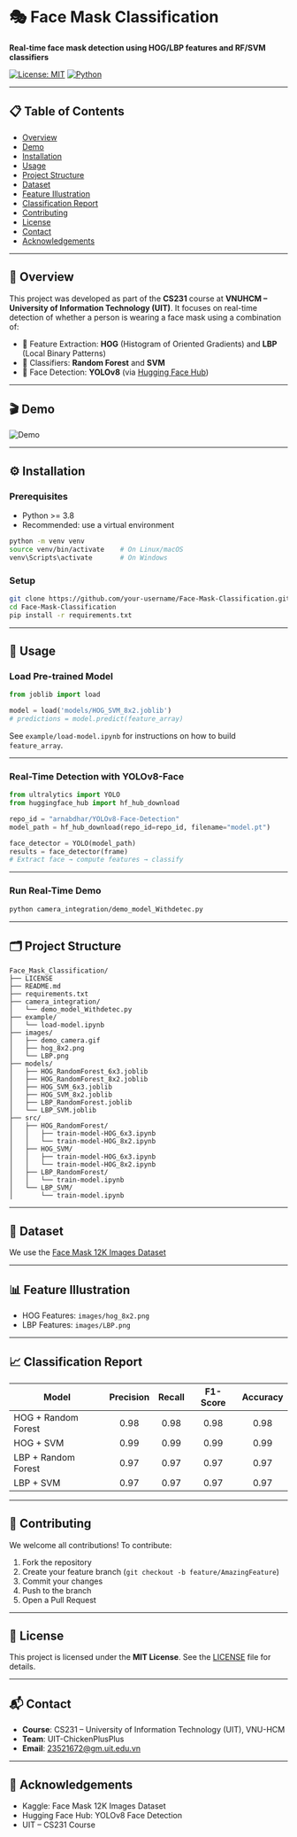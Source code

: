 # 🎭 Face Mask Classification

**Real-time face mask detection using HOG/LBP features and RF/SVM classifiers**

[![License: MIT](https://img.shields.io/badge/license-MIT-blue)](LICENSE)
[![Python](https://img.shields.io/badge/python-3.8%2B-green)]()

---

## 📋 Table of Contents

- [Overview](#overview)
- [Demo](#demo)
- [Installation](#installation)
- [Usage](#usage)
- [Project Structure](#project-structure)
- [Dataset](#dataset)
- [Feature Illustration](#feature-illustration)
- [Classification Report](#classification-report)
- [Contributing](#contributing)
- [License](#license)
- [Contact](#contact)
- [Acknowledgements](#acknowledgements)

---

## 📌 Overview

This project was developed as part of the **CS231** course at **VNUHCM – University of Information Technology (UIT)**. It focuses on real-time detection of whether a person is wearing a face mask using a combination of:

- 🧠 Feature Extraction: **HOG** (Histogram of Oriented Gradients) and **LBP** (Local Binary Patterns)
- 🤖 Classifiers: **Random Forest** and **SVM**
- 👤 Face Detection: **YOLOv8** (via [Hugging Face Hub](https://huggingface.co/arnabdhar/YOLOv8-Face-Detection))

---

## 🎬 Demo

![Demo](images/demo_camera.gif)

---

## ⚙️ Installation

### Prerequisites

- Python >= 3.8
- Recommended: use a virtual environment

```bash
python -m venv venv
source venv/bin/activate    # On Linux/macOS
venv\Scripts\activate       # On Windows
```

### Setup

```bash
git clone https://github.com/your-username/Face-Mask-Classification.git
cd Face-Mask-Classification
pip install -r requirements.txt
```

---

## 🚀 Usage

### Load Pre-trained Model

```python
from joblib import load

model = load('models/HOG_SVM_8x2.joblib')
# predictions = model.predict(feature_array)
```

See `example/load-model.ipynb` for instructions on how to build `feature_array`.

---

### Real-Time Detection with YOLOv8-Face

```python
from ultralytics import YOLO
from huggingface_hub import hf_hub_download

repo_id = "arnabdhar/YOLOv8-Face-Detection"
model_path = hf_hub_download(repo_id=repo_id, filename="model.pt")

face_detector = YOLO(model_path)
results = face_detector(frame)
# Extract face → compute features → classify
```

---

### Run Real-Time Demo

```bash
python camera_integration/demo_model_Withdetec.py
```

---

## 🗂️ Project Structure

```
Face_Mask_Classification/
├── LICENSE
├── README.md
├── requirements.txt
├── camera_integration/
│   └── demo_model_Withdetec.py
├── example/
│   └── load-model.ipynb
├── images/
│   ├── demo_camera.gif
│   ├── hog_8x2.png
│   └── LBP.png
├── models/
│   ├── HOG_RandomForest_6x3.joblib
│   ├── HOG_RandomForest_8x2.joblib
│   ├── HOG_SVM_6x3.joblib
│   ├── HOG_SVM_8x2.joblib
│   ├── LBP_RandomForest.joblib
│   └── LBP_SVM.joblib
├── src/
│   ├── HOG_RandomForest/
│   │   ├── train-model-HOG_6x3.ipynb
│   │   └── train-model-HOG_8x2.ipynb
│   ├── HOG_SVM/
│   │   ├── train-model-HOG_6x3.ipynb
│   │   └── train-model-HOG_8x2.ipynb
│   ├── LBP_RandomForest/
│   │   └── train-model.ipynb
│   └── LBP_SVM/
│       └── train-model.ipynb
```

---

## 📁 Dataset

We use the [Face Mask 12K Images Dataset](https://www.kaggle.com/datasets/ashishjangra27/face-mask-12k-images-dataset)

---

## 📊 Feature Illustration

- HOG Features: `images/hog_8x2.png`
- LBP Features: `images/LBP.png`

---

## 📈 Classification Report

| Model                 | Precision | Recall | F1-Score | Accuracy |
|-----------------------|:---------:|:------:|:--------:|:--------:|
| HOG + Random Forest   | 0.98      | 0.98   | 0.98     | 0.98     |
| HOG + SVM             | 0.99      | 0.99   | 0.99     | 0.99     |
| LBP + Random Forest   | 0.97      | 0.97   | 0.97     | 0.97     |
| LBP + SVM             | 0.97      | 0.97   | 0.97     | 0.97     |

---

## 🤝 Contributing

We welcome all contributions! To contribute:

1. Fork the repository  
2. Create your feature branch (`git checkout -b feature/AmazingFeature`)  
3. Commit your changes  
4. Push to the branch  
5. Open a Pull Request

---

## 📄 License

This project is licensed under the **MIT License**. See the [LICENSE](LICENSE) file for details.

---

## 📬 Contact

- **Course**: CS231 – University of Information Technology (UIT), VNU-HCM  
- **Team**: UIT-ChickenPlusPlus  
- **Email**: 23521672@gm.uit.edu.vn

---

## 🙏 Acknowledgements

- Kaggle: Face Mask 12K Images Dataset  
- Hugging Face Hub: YOLOv8 Face Detection  
- UIT – CS231 Course
